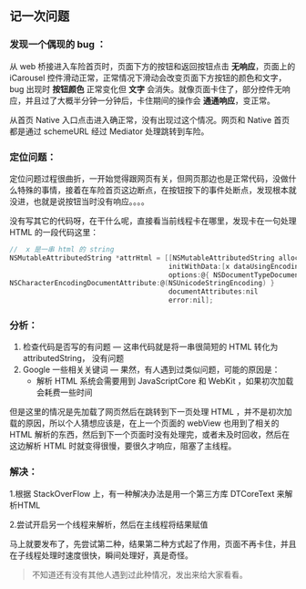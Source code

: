 ## 记一次问题

### 发现一个偶现的 bug ：

从 web 桥接进入车险首页时，页面下方的按钮和返回按钮点击 **无响应**，页面上的 iCarousel 控件滑动正常，正常情况下滑动会改变页面下方按钮的颜色和文字， bug 出现时 **按钮颜色** 正常变化但 **文字** 会消失。就像页面卡住了，部分控件无响应，并且过了大概半分钟一分钟后，卡住期间的操作会 **通通响应**，变正常。

从首页 Native 入口点击进入确正常，没有出现过这个情况。网页和 Native 首页都是通过 schemeURL 经过 Mediator 处理跳转到车险。

### 定位问题：

定位问题过程很曲折，一开始觉得跟网页有关，但网页那边也是正常代码，没做什么特殊的事情，接着在车险首页这边断点，在按钮按下的事件处断点，发现根本就没进，也就是说按钮当时没有响应。。。。

没有写其它的代码呀，在干什么呢，直接看当前线程卡在哪里，发现卡在一句处理 HTML 的一段代码这里：

```objective-c
//  x 是一串 html 的 string
NSMutableAttributedString *attrHtml = [[NSMutableAttributedString alloc] 
                                       initWithData:[x dataUsingEncoding:NSUnicodeStringEncoding] 
                                       options:@{ NSDocumentTypeDocumentAttribute: NSHTMLTextDocumentType, 
NSCharacterEncodingDocumentAttribute:@(NSUnicodeStringEncoding) } 
                                       documentAttributes:nil 
                                       error:nil];
```



### 分析：

1. 检查代码是否写的有问题 — 这串代码就是将一串很简短的 HTML 转化为 attributedString，  没有问题
2. Google 一些相关关键词 — 果然，有人遇到过类似问题，可能的原因是：
   - 解析 HTML 系统会需要用到 JavaScriptCore 和 WebKit ，如果初次加载会耗费一些时间


但是这里的情况是先加载了网页然后在跳转到下一页处理 HTML ，并不是初次加载的原因，所以个人猜想应该是，在上一个页面的 webView 也用到了相关的 HTML 解析的东西，然后到下一个页面时没有处理完，或者未及时回收，然后在这边解析 HTML 时就变得很慢，要很久才响应，阻塞了主线程。

### 解决：

 1.根据 StackOverFlow 上，有一种解决办法是用一个第三方库 DTCoreText 来解析HTML

 2.尝试开启另一个线程来解析，然后在主线程将结果赋值

马上就要发布了，先尝试第二种，结果第二种方式起了作用，页面不再卡住，并且在子线程处理时速度很快，瞬间处理好，真是奇怪。



>  不知道还有没有其他人遇到过此种情况，发出来给大家看看。